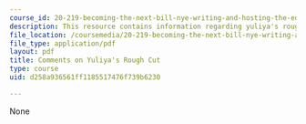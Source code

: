 ```yaml
---
course_id: 20-219-becoming-the-next-bill-nye-writing-and-hosting-the-educational-show-january-iap-2015
description: This resource contains information regarding yuliya's rough cut.
file_location: /coursemedia/20-219-becoming-the-next-bill-nye-writing-and-hosting-the-educational-show-january-iap-2015/d258a936561ff1185517476f739b6230_MIT20_219IAP15_Yuliyacom.pdf
file_type: application/pdf
layout: pdf
title: Comments on Yuliya's Rough Cut
type: course
uid: d258a936561ff1185517476f739b6230

---
```

None